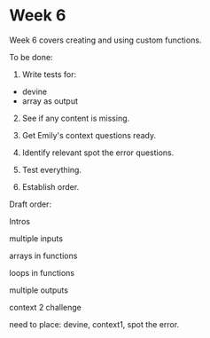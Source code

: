 # Week 6

Week 6 covers creating and using custom functions.


To be done:

1. Write tests for:
 - devine
 - array as output

2. See if any content is missing.

3. Get Emily's context questions ready.

4. Identify relevant spot the error questions.

5. Test everything.

6. Establish order.

Draft order:

Intros

multiple inputs

arrays in functions

loops in functions

multiple outputs

context 2
challenge

need to place: devine, context1, spot the error.

